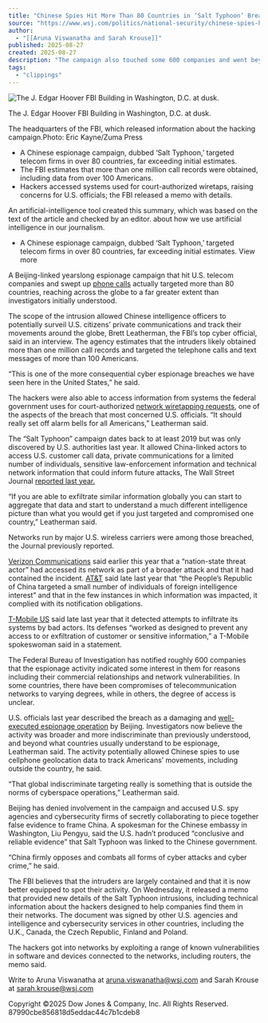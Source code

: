 ```yaml
---
title: "Chinese Spies Hit More Than 80 Countries in ‘Salt Typhoon’ Breach, FBI Reveals"
source: "https://www.wsj.com/politics/national-security/chinese-spies-hit-more-than-80-countries-in-salt-typhoon-breach-fbi-reveals-59b2108f?mod=hp_lead_pos11"
author:
  - "[[Aruna Viswanatha and Sarah Krouse]]"
published: 2025-08-27
created: 2025-08-27
description: "The campaign also touched some 600 companies and went beyond conventional espionage, an FBI official says"
tags:
  - "clippings"
---
```

![The J. Edgar Hoover FBI Building in Washington, D.C. at dusk.](https://images.wsj.net/im-87251486?width=540&size=1.501)

The J. Edgar Hoover FBI Building in Washington, D.C. at dusk.

The headquarters of the FBI, which released information about the hacking campaign.Photo: Eric Kayne/Zuma Press

- A Chinese espionage campaign, dubbed ‘Salt Typhoon,’ targeted telecom firms in over 80 countries, far exceeding initial estimates.
- The FBI estimates that more than one million call records were obtained, including data from over 100 Americans.
- Hackers accessed systems used for court-authorized wiretaps, raising concerns for U.S. officials; the FBI released a memo with details.

An artificial-intelligence tool created this summary, which was based on the text of the article and checked by an editor. about how we use artificial intelligence in our journalism.

- A Chinese espionage campaign, dubbed ‘Salt Typhoon,’ targeted telecom firms in over 80 countries, far exceeding initial estimates.
	View more

A Beijing-linked yearslong espionage campaign that hit U.S. telecom companies and swept up [phone calls](https://www.wsj.com/politics/national-security/chinese-hackers-targeted-phones-of-trump-vance-and-harris-campaign-e04abbdf?mod=article_inline) actually targeted more than 80 countries, reaching across the globe to a far greater extent than investigators initially understood.

The scope of the intrusion allowed Chinese intelligence officers to potentially surveil U.S. citizens’ private communications and track their movements around the globe, Brett Leatherman, the FBI’s top cyber official, said in an interview. The agency estimates that the intruders likely obtained more than one million call records and targeted the telephone calls and text messages of more than 100 Americans.

“This is one of the more consequential cyber espionage breaches we have seen here in the United States,” he said.

The hackers were also able to access information from systems the federal government uses for court-authorized [network wiretapping requests](https://www.wsj.com/tech/cybersecurity/u-s-wiretap-systems-targeted-in-china-linked-hack-327fc63b?mod=article_inline), one of the aspects of the breach that most concerned U.S. officials. “It should really set off alarm bells for all Americans,” Leatherman said.

The “Salt Typhoon” campaign dates back to at least 2019 but was only discovered by U.S. authorities last year. It allowed China-linked actors to access U.S. customer call data, private communications for a limited number of individuals, sensitive law-enforcement information and technical network information that could inform future attacks, The Wall Street Journal [reported last year.](https://www.wsj.com/politics/national-security/china-cyberattack-internet-providers-260bd835?mod=article_inline)

“If you are able to exfiltrate similar information globally you can start to aggregate that data and start to understand a much different intelligence picture than what you would get if you just targeted and compromised one country,” Leatherman said.

Networks run by major U.S. wireless carriers were among those breached, the Journal previously reported.

[Verizon Communications](https://www.wsj.com/market-data/quotes/VZ) said earlier this year that a “nation-state threat actor” had accessed its network as part of a broader attack and that it had contained the incident. [AT&T](https://www.wsj.com/market-data/quotes/T) said late last year that “the People’s Republic of China targeted a small number of individuals of foreign intelligence interest” and that in the few instances in which information was impacted, it complied with its notification obligations.

[T-Mobile US](https://www.wsj.com/market-data/quotes/TMUS) said late last year that it detected attempts to infiltrate its systems by bad actors. Its defenses “worked as designed to prevent any access to or exfiltration of customer or sensitive information,” a T-Mobile spokeswoman said in a statement.

The Federal Bureau of Investigation has notified roughly 600 companies that the espionage activity indicated some interest in them for reasons including their commercial relationships and network vulnerabilities. In some countries, there have been compromises of telecommunication networks to varying degrees, while in others, the degree of access is unclear.

U.S. officials last year described the breach as a damaging and [well-executed espionage operation](https://www.wsj.com/tech/cybersecurity/typhoon-china-hackers-military-weapons-97d4ef95?mod=article_inline) by Beijing. Investigators now believe the activity was broader and more indiscriminate than previously understood, and beyond what countries usually understand to be espionage, Leatherman said. The activity potentially allowed Chinese spies to use cellphone geolocation data to track Americans’ movements, including outside the country, he said.

“That global indiscriminate targeting really is something that is outside the norms of cyberspace operations,” Leatherman said.

Beijing has denied involvement in the campaign and accused U.S. spy agencies and cybersecurity firms of secretly collaborating to piece together false evidence to frame China. A spokesman for the Chinese embassy in Washington, Liu Pengyu, said the U.S. hadn’t produced “conclusive and reliable evidence” that Salt Typhoon was linked to the Chinese government.

“China firmly opposes and combats all forms of cyber attacks and cyber crime,” he said.

The FBI believes that the intruders are largely contained and that it is now better equipped to spot their activity. On Wednesday, it released a memo that provided new details of the Salt Typhoon intrusions, including technical information about the hackers designed to help companies find them in their networks. The document was signed by other U.S. agencies and intelligence and cybersecurity services in other countries, including the U.K., Canada, the Czech Republic, Finland and Poland.

The hackers got into networks by exploiting a range of known vulnerabilities in software and devices connected to the networks, including routers, the memo said.

Write to Aruna Viswanatha at [aruna.viswanatha@wsj.com](https://www.wsj.com/politics/national-security/) and Sarah Krouse at [sarah.krouse@wsj.com](https://www.wsj.com/politics/national-security/)

Copyright ©2025 Dow Jones & Company, Inc. All Rights Reserved. 87990cbe856818d5eddac44c7b1cdeb8